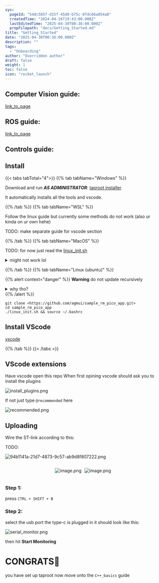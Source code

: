 ```yaml
---
sys:
  pageId: "54dc585f-d15f-45d0-b75c-8fdc66a854a8"
  createdTime: "2024-04-16T19:43:00.000Z"
  lastEditedTime: "2025-04-30T00:36:00.000Z"
  propFilepath: "docs/Getting_Started.md"
title: "Getting_Started"
date: "2025-04-30T00:36:00.000Z"
description: ""
tags:
  - "Onboarding"
author: "Overridden author"
draft: false
weight: 1
toc: false
icon: "rocket_launch"
---
```


## Computer Vision guide:

[link_to_page](86d45bc0-388b-4d26-8848-44f255f73d0e)

## ROS guide:

[link_to_page](3c76c1de-ec8f-46d6-8b0a-294005edc2d5)

## Controls guide:

## Install

{{< tabs tabTotal="4">}}
{{% tab tabName="Windows" %}}

Download and run _**AS ADMINISTRATOR**_: [taproot installer](https://github.com/Thornbots/TeachingFreshies/releases/tag/1.0)

It automatically installs all the tools and vscode.

{{% /tab %}}
{{% tab tabName="WSL" %}}

Follow the linux guide but currently some methods do not work (also ur kinda on ur own hehe)

TODO: make separate guide for vscode section

{{% /tab %}}
{{% tab tabName="MacOS" %}}

TODO: for now just read the [linux_init.sh](https://github.com/agmui/sample_rm_pico_app/blob/main/linux_init.sh)

<details>
<summary>might not work lol</summary>

`brew install libusb pkg-config`

Next install: [vscode](https://code.visualstudio.com/Download)

</details>

{{% /tab %}}
{{% tab tabName="Linux (ubuntu)" %}}

{{% alert context="danger" %}}
**Warning** do not update recursively
<details>
<summary>why tho?</summary>
There are some submodules that may go on for a while (like tinyusb) and I highly
recommend you don't need to get them.
If you want to see what submodules I update just look in `linux_init.sh`
</details>
{{% /alert %}}

```shell
git clone <https://github.com/agmui/sample_rm_pico_app.git>
cd sample_rm_pico_app
./linux_init.sh && source ~/.bashrc
```

## Install VScode

[vscode](https://code.visualstudio.com/Download)

{{% /tab %}}
{{< /tabs >}}

## VScode extensions

Have vscode open this repo
When first opining vscode should ask you to install the plugins

![install_plugins.png](https://prod-files-secure.s3.us-west-2.amazonaws.com/d518164a-d88e-44d1-a4ee-3adb3bd8bce0/89bd30f0-1825-4e77-867b-0a41ce370880/install_plugins.png?X-Amz-Algorithm=AWS4-HMAC-SHA256&X-Amz-Content-Sha256=UNSIGNED-PAYLOAD&X-Amz-Credential=ASIAZI2LB466TZZPU3PO%2F20250505%2Fus-west-2%2Fs3%2Faws4_request&X-Amz-Date=20250505T140839Z&X-Amz-Expires=3600&X-Amz-Security-Token=IQoJb3JpZ2luX2VjEIb%2F%2F%2F%2F%2F%2F%2F%2F%2F%2FwEaCXVzLXdlc3QtMiJHMEUCIQDEKUfSMiXQiudyxrCVQSqdfYK55UlvFTGKV%2Fu1nIzs%2BQIgTx4igUWODP%2Fe%2FHeBwLL2pAYoaOzewTZynkr%2FV7baVBIq%2FwMILxAAGgw2Mzc0MjMxODM4MDUiDNbFwF0GBezEs8g7KircA3JcbAIfpBTSdOIWlQw9m%2BUqpmDOZEOk0EaAa%2B6rnCWpU%2FmW2H47lFXRnFpQeOhNr%2Bz2ODNVvv1%2BWvGGYF7Gvh9TtP1nnBpvulAT5CpiZd2BhKr0sDv4rJHBMrq8j7ERnidsRjp96AhR3RjUU7mx5nQ759PmKSe2XkoU9C6IhdPAM%2FD2lUX%2FMTrj0S89uawZCC2qDtwVSn%2Fl%2BAnuWoU6BzheSTgCdi%2BZRwOxZMvNOW4IQnxTi%2BY%2FhhxsN7gUg61Q3Z%2FZkqpOlmJeeqs%2F9gZhuB%2F6kd4zyMFyL6NUo4NlWp1ZCH6ViUG5gC%2B3voXf8jjsCn%2Fos2ORmu6%2B1KGnpLc6Q81ElhEcH4Ssr57XxDR%2BwpVPRoG7r8SfRbbYXcAedtwx9kzQaxvyiJ%2Fkw3IU0gmRQsyO20tj1OGdbsPMo9572HbDetSmitig%2BxK7UFxNOAnesrJrhfDsMq4%2BUaq317mLyDldP5wwHGDBVljnESoAJxO%2B2dTIUMIjNJEq2Jk1v91XFasPpdYWW7KoPMtLmb3x8BYl1WpZH9TiiA%2BqGlxpx%2BONBSox7zWF8h%2Be2nWOnZpQadrIE8BwdN82rCVqHHw0IKyuhfQG6yB2osFhAgIOiHFR1QgcRUuG%2FQbrg4TOMJr%2B4sAGOqUBa3lyZ0Vl0kfKT%2BNohCAuDSD%2BtiNvChmhgIA8r0w6V8GBemqjCPihkQN0PQirKR0fEWg7bIa7uJwwnifqItXsbMjhTVRL91xZgZ2TLSqwaJl6vogG9ykzVQ%2FhynXDPzathDh4J5AC83BoDkRbrUW6KpnT330aamHsymC3ddMO4uj3vKALOBblXzigOOmzgU3x60%2FEcXw7USyslIgbzQ3yoxIbW%2BQd&X-Amz-Signature=7bee92574d2dbc8dec633b901236ea3596abef5ab18fd4425b97dd6851bd62f3&X-Amz-SignedHeaders=host&x-id=GetObject)

If not just type `@recommended` here  

![recommended.png](https://prod-files-secure.s3.us-west-2.amazonaws.com/d518164a-d88e-44d1-a4ee-3adb3bd8bce0/61e661e9-5d85-4dfc-be0d-8d2097a5e793/recommended.png?X-Amz-Algorithm=AWS4-HMAC-SHA256&X-Amz-Content-Sha256=UNSIGNED-PAYLOAD&X-Amz-Credential=ASIAZI2LB466TZZPU3PO%2F20250505%2Fus-west-2%2Fs3%2Faws4_request&X-Amz-Date=20250505T140839Z&X-Amz-Expires=3600&X-Amz-Security-Token=IQoJb3JpZ2luX2VjEIb%2F%2F%2F%2F%2F%2F%2F%2F%2F%2FwEaCXVzLXdlc3QtMiJHMEUCIQDEKUfSMiXQiudyxrCVQSqdfYK55UlvFTGKV%2Fu1nIzs%2BQIgTx4igUWODP%2Fe%2FHeBwLL2pAYoaOzewTZynkr%2FV7baVBIq%2FwMILxAAGgw2Mzc0MjMxODM4MDUiDNbFwF0GBezEs8g7KircA3JcbAIfpBTSdOIWlQw9m%2BUqpmDOZEOk0EaAa%2B6rnCWpU%2FmW2H47lFXRnFpQeOhNr%2Bz2ODNVvv1%2BWvGGYF7Gvh9TtP1nnBpvulAT5CpiZd2BhKr0sDv4rJHBMrq8j7ERnidsRjp96AhR3RjUU7mx5nQ759PmKSe2XkoU9C6IhdPAM%2FD2lUX%2FMTrj0S89uawZCC2qDtwVSn%2Fl%2BAnuWoU6BzheSTgCdi%2BZRwOxZMvNOW4IQnxTi%2BY%2FhhxsN7gUg61Q3Z%2FZkqpOlmJeeqs%2F9gZhuB%2F6kd4zyMFyL6NUo4NlWp1ZCH6ViUG5gC%2B3voXf8jjsCn%2Fos2ORmu6%2B1KGnpLc6Q81ElhEcH4Ssr57XxDR%2BwpVPRoG7r8SfRbbYXcAedtwx9kzQaxvyiJ%2Fkw3IU0gmRQsyO20tj1OGdbsPMo9572HbDetSmitig%2BxK7UFxNOAnesrJrhfDsMq4%2BUaq317mLyDldP5wwHGDBVljnESoAJxO%2B2dTIUMIjNJEq2Jk1v91XFasPpdYWW7KoPMtLmb3x8BYl1WpZH9TiiA%2BqGlxpx%2BONBSox7zWF8h%2Be2nWOnZpQadrIE8BwdN82rCVqHHw0IKyuhfQG6yB2osFhAgIOiHFR1QgcRUuG%2FQbrg4TOMJr%2B4sAGOqUBa3lyZ0Vl0kfKT%2BNohCAuDSD%2BtiNvChmhgIA8r0w6V8GBemqjCPihkQN0PQirKR0fEWg7bIa7uJwwnifqItXsbMjhTVRL91xZgZ2TLSqwaJl6vogG9ykzVQ%2FhynXDPzathDh4J5AC83BoDkRbrUW6KpnT330aamHsymC3ddMO4uj3vKALOBblXzigOOmzgU3x60%2FEcXw7USyslIgbzQ3yoxIbW%2BQd&X-Amz-Signature=58857ce6b803639375e763cd937a700ff12a145423ba28e4b3f6063ad713525b&X-Amz-SignedHeaders=host&x-id=GetObject)

## Uploading

Wire the ST-link according to this:

TODO:

![94b1141a-21d7-4873-9c57-ab9d8f807222.png](https://prod-files-secure.s3.us-west-2.amazonaws.com/d518164a-d88e-44d1-a4ee-3adb3bd8bce0/e5fad17d-ab82-4300-9f4c-505ab4b1202c/94b1141a-21d7-4873-9c57-ab9d8f807222.png?X-Amz-Algorithm=AWS4-HMAC-SHA256&X-Amz-Content-Sha256=UNSIGNED-PAYLOAD&X-Amz-Credential=ASIAZI2LB466TZZPU3PO%2F20250505%2Fus-west-2%2Fs3%2Faws4_request&X-Amz-Date=20250505T140839Z&X-Amz-Expires=3600&X-Amz-Security-Token=IQoJb3JpZ2luX2VjEIb%2F%2F%2F%2F%2F%2F%2F%2F%2F%2FwEaCXVzLXdlc3QtMiJHMEUCIQDEKUfSMiXQiudyxrCVQSqdfYK55UlvFTGKV%2Fu1nIzs%2BQIgTx4igUWODP%2Fe%2FHeBwLL2pAYoaOzewTZynkr%2FV7baVBIq%2FwMILxAAGgw2Mzc0MjMxODM4MDUiDNbFwF0GBezEs8g7KircA3JcbAIfpBTSdOIWlQw9m%2BUqpmDOZEOk0EaAa%2B6rnCWpU%2FmW2H47lFXRnFpQeOhNr%2Bz2ODNVvv1%2BWvGGYF7Gvh9TtP1nnBpvulAT5CpiZd2BhKr0sDv4rJHBMrq8j7ERnidsRjp96AhR3RjUU7mx5nQ759PmKSe2XkoU9C6IhdPAM%2FD2lUX%2FMTrj0S89uawZCC2qDtwVSn%2Fl%2BAnuWoU6BzheSTgCdi%2BZRwOxZMvNOW4IQnxTi%2BY%2FhhxsN7gUg61Q3Z%2FZkqpOlmJeeqs%2F9gZhuB%2F6kd4zyMFyL6NUo4NlWp1ZCH6ViUG5gC%2B3voXf8jjsCn%2Fos2ORmu6%2B1KGnpLc6Q81ElhEcH4Ssr57XxDR%2BwpVPRoG7r8SfRbbYXcAedtwx9kzQaxvyiJ%2Fkw3IU0gmRQsyO20tj1OGdbsPMo9572HbDetSmitig%2BxK7UFxNOAnesrJrhfDsMq4%2BUaq317mLyDldP5wwHGDBVljnESoAJxO%2B2dTIUMIjNJEq2Jk1v91XFasPpdYWW7KoPMtLmb3x8BYl1WpZH9TiiA%2BqGlxpx%2BONBSox7zWF8h%2Be2nWOnZpQadrIE8BwdN82rCVqHHw0IKyuhfQG6yB2osFhAgIOiHFR1QgcRUuG%2FQbrg4TOMJr%2B4sAGOqUBa3lyZ0Vl0kfKT%2BNohCAuDSD%2BtiNvChmhgIA8r0w6V8GBemqjCPihkQN0PQirKR0fEWg7bIa7uJwwnifqItXsbMjhTVRL91xZgZ2TLSqwaJl6vogG9ykzVQ%2FhynXDPzathDh4J5AC83BoDkRbrUW6KpnT330aamHsymC3ddMO4uj3vKALOBblXzigOOmzgU3x60%2FEcXw7USyslIgbzQ3yoxIbW%2BQd&X-Amz-Signature=ce4ad8c6c8388182aafa72c2578bce98a5857ac9d377d6c9496410a1a50678d8&X-Amz-SignedHeaders=host&x-id=GetObject)

<div style="display: flex;flex-direction: row; column-gap:10px; max-width: 630px;justify-content: center;">
<div>

![image.png](https://prod-files-secure.s3.us-west-2.amazonaws.com/d518164a-d88e-44d1-a4ee-3adb3bd8bce0/210ecb78-1116-4d7b-b9b7-2292f66fa2c2/image.png?X-Amz-Algorithm=AWS4-HMAC-SHA256&X-Amz-Content-Sha256=UNSIGNED-PAYLOAD&X-Amz-Credential=ASIAZI2LB466WM2QOXDE%2F20250505%2Fus-west-2%2Fs3%2Faws4_request&X-Amz-Date=20250505T140844Z&X-Amz-Expires=3600&X-Amz-Security-Token=IQoJb3JpZ2luX2VjEIb%2F%2F%2F%2F%2F%2F%2F%2F%2F%2FwEaCXVzLXdlc3QtMiJIMEYCIQCCxUpYa4Ue96TYvNdbcpe%2Fg1P0d2miFUplnR1DdSwNbwIhAJ9fN3jych9rjx3qThblQaMdFB9AU4Rjg2S5z%2FfFquObKv8DCC8QABoMNjM3NDIzMTgzODA1IgxKwbRcmINanbX7md0q3APQ9ZM8PfqD3kq5zo9pgeqFH%2FPuFF6ZL6k50ZsJwkoGZ7MOg45Ocbb2dYI02RIjGv6yY2yZH09u%2FdHWhlPmBdPR66wSGwF%2F%2Fa3WEaZDCesrnArqmg7umPgKsuQfITXm3uVAjeE3RA91XRBHHkhJT2NsuRn8ugfzD%2FnsUl8QvZukDkIUxbDQ2I8Co0I%2B%2BROtkuVSKwH9WEbqTGOVF4F5hs7wAhStfRtxrwfloXYm86vUELmxeQayXyPJSaywqEyprSiMrwMdfSB%2BGPaAYicWdOuaDyJwdNnmiJEpemroUu4mM2%2F8HBKPLPSXQCK62BtkG2s%2BGUjkjhJC63IDNjHeW4afcF3TUEHuHa%2FQNu%2FbapRffXFJJO0rWzjyPP5d7%2FySloaPb991hXHIiYEB725vD%2F0jHk7Nko6MAcIFwnt9yCbwqW8VcuvvMpWPpvMbjSCZS9qwyzV6d4WJOn60YqfXA8arQqqeoYwnp5MOZA%2FJDra3%2FqM3kKodYVwFCLLoagNShKnv80hXG6yT2%2FprrTYUtfbnYod9DSf2cz0EO14wCMpu8l4KAHqLTGyThMRDeohIHvr%2Fk2Bkmg9YNxil%2BIzyTz96wAM%2BK8j5F5IlgzWPHqLKtKr3fvbcuxlQ5wGakDCn%2F%2BLABjqkAVqLrkGpTGGV7CSw2HH%2FVxkV0ImlpVQ0zsbjUz5z3nxF%2BVJXfG2tZHzIoTPpTWFyPVbPxzaoZerkGNhxQSaTdlK9ne%2FWmAQN8bEdSIcrwL3n%2BAUZmTz62B%2FwHU7OaH5RxgXYLD9LfyZAy8RTRon3%2FNfVveWa5IhAeZTkHK0Uj0tL%2FWVyKMwI8%2F6%2BTUSbrnGwQL3Fvi7IBu7p5yKcRarleVFWjnp5&X-Amz-Signature=7c3037455398efe4881391823bc6fe209097e5c2d8e15e8d0f39fc3cb13b614b&X-Amz-SignedHeaders=host&x-id=GetObject)

</div>
<div>

![image.png](https://prod-files-secure.s3.us-west-2.amazonaws.com/d518164a-d88e-44d1-a4ee-3adb3bd8bce0/33a0fd0f-8ca6-4a86-8e09-26e95ded1fff/image.png?X-Amz-Algorithm=AWS4-HMAC-SHA256&X-Amz-Content-Sha256=UNSIGNED-PAYLOAD&X-Amz-Credential=ASIAZI2LB466VJ6ZZU7E%2F20250505%2Fus-west-2%2Fs3%2Faws4_request&X-Amz-Date=20250505T140844Z&X-Amz-Expires=3600&X-Amz-Security-Token=IQoJb3JpZ2luX2VjEIb%2F%2F%2F%2F%2F%2F%2F%2F%2F%2FwEaCXVzLXdlc3QtMiJHMEUCIQCejRcWzaH9k3Nav2aRbsIiIXxVNMc3bQ6gJLEa7Np3tAIgD79fi%2F1zBwqj%2BOV2E%2Bq52uCqJbR5vvsAKybqpfbMvRUq%2FwMILxAAGgw2Mzc0MjMxODM4MDUiDFpfUyNUh9u0PCvmXSrcA3y3B0L%2Bnghygx6hXCNcJ772B6cL%2FNFv2UKFZU0UTDfZS8Gh%2BVr%2BVGen7XH0WvYOkU3b6wgYj3XQ7juQ%2BF5svISU59Nn%2BW2%2FH56VE%2FlTMAIgAMkOTzJut9zd81z8kRmpZo%2BTbg0OrrBDprtigsCvAYWdxd8%2By6vHvj6M98%2Bjjh9T%2B6mfRo95XVgrtIAvwlzz9gcFRAlYIdt2heq3SpsidUVuGE7SN2qfh1vlKCzr%2BajSbpPU1UudaRHcJ%2B01jz9pb%2Bc6tj4Fw1Q0rjltHXUx5qqDonRMwScU3SqrvBW8G8JluqFziR6CdFIzNwY7x%2BK2lXpgSKJZpL8n%2F%2FtZC90zl4ZR2NxoxoJKVNXOhKyL81MHupoKCrSqraMPpXiGHidiWaS0qF9K%2BYe63SixbtuSr92j1Id4Iv%2B%2BBAOVrqkGH4KzDaG04LYdur4zh%2FI%2BtIS52bOMD5Hkw%2F3wGFsNHq1rliQTEVFj9MrZ4x7GrdUD5d1n44lEjY6OfftvnvwVyCVi%2F5lhFBjO3F9XxrBSHVFododEHapmXIIU4sHw8ZBrK4PfezZSjpsnuo7nk3XTUywR%2FczuP8AUTekmq5%2BQ15qdHLErGXINM29ATt4%2BLep%2BLEi%2BVEfF2N7zENJRFjfvMOOK48AGOqUBFXBo83N7ZPznmI1aN60Ir7EAwW9Gj4phPi7CKfHQ8yIFTz%2Fr2GhqXEYdoBprZl%2FNr1IvoWiBgjtAA1YHb5xhHTRhJT2ULUXlPuWs5%2F1IzpUziMDBgndx71BqM7BeCFhWWV0SsqgH37rpJ5PfdXDYXcZyUC3vm3tQ%2FeXfT4gEg9pPK5q7OLIqVqcFiVusS7NrPi%2BlBiWlddfcjPpuvhlyXZiz372j&X-Amz-Signature=26fbc16777f9189f64698a7a521a3aef9f909c78d9946adbcb767aa3b1336dfd&X-Amz-SignedHeaders=host&x-id=GetObject)

</div>
</div>

### Step 1:

press `CTRL + SHIFT + B`

### Step 2:

select the usb port the type-c is plugged in it should look like this:

![serial_monitor.png](https://prod-files-secure.s3.us-west-2.amazonaws.com/d518164a-d88e-44d1-a4ee-3adb3bd8bce0/f03f4774-05d4-4393-b6a0-d5efb6d315ab/serial_monitor.png?X-Amz-Algorithm=AWS4-HMAC-SHA256&X-Amz-Content-Sha256=UNSIGNED-PAYLOAD&X-Amz-Credential=ASIAZI2LB466TZZPU3PO%2F20250505%2Fus-west-2%2Fs3%2Faws4_request&X-Amz-Date=20250505T140839Z&X-Amz-Expires=3600&X-Amz-Security-Token=IQoJb3JpZ2luX2VjEIb%2F%2F%2F%2F%2F%2F%2F%2F%2F%2FwEaCXVzLXdlc3QtMiJHMEUCIQDEKUfSMiXQiudyxrCVQSqdfYK55UlvFTGKV%2Fu1nIzs%2BQIgTx4igUWODP%2Fe%2FHeBwLL2pAYoaOzewTZynkr%2FV7baVBIq%2FwMILxAAGgw2Mzc0MjMxODM4MDUiDNbFwF0GBezEs8g7KircA3JcbAIfpBTSdOIWlQw9m%2BUqpmDOZEOk0EaAa%2B6rnCWpU%2FmW2H47lFXRnFpQeOhNr%2Bz2ODNVvv1%2BWvGGYF7Gvh9TtP1nnBpvulAT5CpiZd2BhKr0sDv4rJHBMrq8j7ERnidsRjp96AhR3RjUU7mx5nQ759PmKSe2XkoU9C6IhdPAM%2FD2lUX%2FMTrj0S89uawZCC2qDtwVSn%2Fl%2BAnuWoU6BzheSTgCdi%2BZRwOxZMvNOW4IQnxTi%2BY%2FhhxsN7gUg61Q3Z%2FZkqpOlmJeeqs%2F9gZhuB%2F6kd4zyMFyL6NUo4NlWp1ZCH6ViUG5gC%2B3voXf8jjsCn%2Fos2ORmu6%2B1KGnpLc6Q81ElhEcH4Ssr57XxDR%2BwpVPRoG7r8SfRbbYXcAedtwx9kzQaxvyiJ%2Fkw3IU0gmRQsyO20tj1OGdbsPMo9572HbDetSmitig%2BxK7UFxNOAnesrJrhfDsMq4%2BUaq317mLyDldP5wwHGDBVljnESoAJxO%2B2dTIUMIjNJEq2Jk1v91XFasPpdYWW7KoPMtLmb3x8BYl1WpZH9TiiA%2BqGlxpx%2BONBSox7zWF8h%2Be2nWOnZpQadrIE8BwdN82rCVqHHw0IKyuhfQG6yB2osFhAgIOiHFR1QgcRUuG%2FQbrg4TOMJr%2B4sAGOqUBa3lyZ0Vl0kfKT%2BNohCAuDSD%2BtiNvChmhgIA8r0w6V8GBemqjCPihkQN0PQirKR0fEWg7bIa7uJwwnifqItXsbMjhTVRL91xZgZ2TLSqwaJl6vogG9ykzVQ%2FhynXDPzathDh4J5AC83BoDkRbrUW6KpnT330aamHsymC3ddMO4uj3vKALOBblXzigOOmzgU3x60%2FEcXw7USyslIgbzQ3yoxIbW%2BQd&X-Amz-Signature=fd17fe0cc2a4a682aaebcfa0319de5700c7983cc284fa821820c733c634008a9&X-Amz-SignedHeaders=host&x-id=GetObject)

then hit **Start Monitoring**

# CONGRATS🎉

you have set up taproot now move onto the `C++_basics` guide
